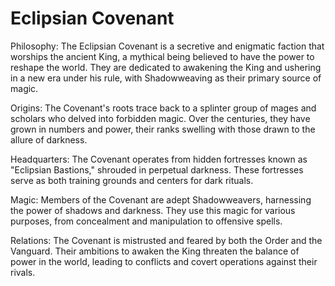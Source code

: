 # Eclipsian Covenant

Philosophy: The Eclipsian Covenant is a secretive and enigmatic faction that worships the ancient King, a mythical being believed to have the power to reshape the world. They are dedicated to awakening the King and ushering in a new era under his rule, with Shadowweaving as their primary source of magic.

Origins: The Covenant's roots trace back to a splinter group of mages and scholars who delved into forbidden magic. Over the centuries, they have grown in numbers and power, their ranks swelling with those drawn to the allure of darkness.

Headquarters: The Covenant operates from hidden fortresses known as "Eclipsian Bastions," shrouded in perpetual darkness. These fortresses serve as both training grounds and centers for dark rituals.

Magic: Members of the Covenant are adept Shadowweavers, harnessing the power of shadows and darkness. They use this magic for various purposes, from concealment and manipulation to offensive spells.

Relations: The Covenant is mistrusted and feared by both the Order and the Vanguard. Their ambitions to awaken the King threaten the balance of power in the world, leading to conflicts and covert operations against their rivals.
